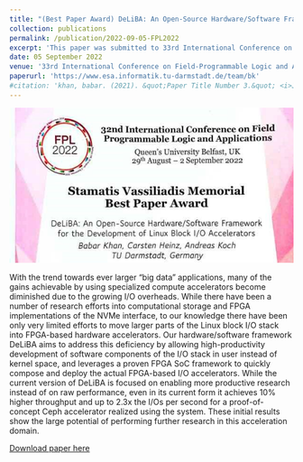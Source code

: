 ```yaml
---
title: "(Best Paper Award) DeLiBA: An Open-Source Hardware/Software Framework for the Development of Linux Block I/O Accelerators"
collection: publications
permalink: /publication/2022-09-05-FPL2022
excerpt: 'This paper was submitted to 33rd International Conference on Field-Programmable Logic and Applications 2022 that was held in Belfast, UK'
date: 05 September 2022
venue: '33rd International Conference on Field-Programmable Logic and Applications 2022'
paperurl: 'https://www.esa.informatik.tu-darmstadt.de/team/bk'
#citation: 'khan, babar. (2021). &quot;Paper Title Number 3.&quot; <i>Journal 1</i>. 1(3).'
---
```


![](/images/FPL-bpa-2022.jpg)

With the trend towards ever larger “big data” applications, many of the gains achievable by using specialized compute accelerators become diminished due to the growing I/O overheads. 
While there have been a number of research efforts
into computational storage and FPGA implementations of the
NVMe interface, to our knowledge there have been only very
limited efforts to move larger parts of the Linux block I/O stack
into FPGA-based hardware accelerators. Our hardware/software
framework DeLiBA aims to address this deficiency by allowing
high-productivity development of software components of the I/O
stack in user instead of kernel space, and leverages a proven
FPGA SoC framework to quickly compose and deploy the actual
FPGA-based I/O accelerators. While the current version of DeLiBA is focused on enabling
more productive research instead of on raw performance, even
in its current form it achieves 10% higher throughput and up to
2.3x the I/Os per second for a proof-of-concept Ceph accelerator
realized using the system. These initial results show the large
potential of performing further research in this acceleration
domain.

[Download paper here](https://babarzkhan.github.io/files/2022_FPL_BK.pdf)



